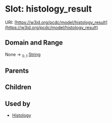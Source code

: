 
# Slot: histology_result




URI: [https://w3id.org/pcdc/model/histology_result](https://w3id.org/pcdc/model/histology_result)


## Domain and Range

None &#8594;  <sub>0..1</sub> [String](types/String.md)

## Parents


## Children


## Used by

 * [Histology](Histology.md)
